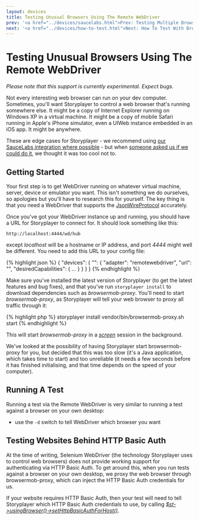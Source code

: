 ```yaml
---
layout: devices
title: Testing Unusual Browsers Using The Remote WebDriver
prev: '<a href="../devices/saucelabs.html">Prev: Testing Multiple Browsers Using SauceLabs</a>'
next: '<a href="../devices/how-to-test.html">Next: How To Test With Browsers And Devices</a>'
---
```


# Testing Unusual Browsers Using The Remote WebDriver

_Please note that this support is currently experimental. Expect bugs._

Not every interesting web browser can run on your dev computer.  Sometimes, you'll want Storyplayer to control a web browser that's running somewhere else.  It might be a copy of Internet Explorer running on Windows XP in a virtual machine.  It might be a copy of mobile Safari running in Apple's iPhone simulator, even a UIWeb instance embedded in an iOS app.  It might be anywhere.

These are edge cases for Storyplayer - we recommend using [our SauceLabs integration where possible](saucelabs.html) - but when [someone asked us if we could do it](https://github.com/datasift/storyplayer/issues/51), we thought it was too cool not to.

## Getting Started

Your first step is to get WebDriver running on whatever virtual machine, server, device or emulator you want.  This isn't something we do ourselves, so apologies but you'll have to research this for yourself.  The key thing is that you need a WebDriver that supports the [JsonWireProtocol](https://code.google.com/p/selenium/wiki/JsonWireProtocol) accurately.

Once you've got your WebDriver instance up and running, you should have a URL for Storyplayer to connect for.  It should look something like this:

    http://localhost:4444/wd/hub

except _localhost_ will be a hostname or IP address, and port _4444_ might well be different.  You need to add this URL to your config file:

{% highlight json %}
{
	"devices": {
		"<device-name>": {
			"adapter": "remotewebdriver",
			"url": "<webdriver url>",
			"desiredCapabilities": {
				...
			}
		}
	}
}
{% endhighlight %}

Make sure you've installed the latest version of Storyplayer (to get the latest features and bug fixes), and that you've run `storyplayer install` to download dependencies such as _browsermob-proxy_.  You'll need to start _browsermob-proxy_, as Storyplayer will tell your web browser to proxy all traffic through it:

{% highlight php %}
storyplayer install
vendor/bin/browsermob-proxy.sh start
{% endhighlight %}

This will start _browsermob-proxy_ in a _[screen](http://www.gnu.org/software/screen/)_ session in the background.

We've looked at the possibility of having Storyplayer start browsermob-proxy for you, but decided that this was too slow (it's a Java application, which takes time to start) and too unreliable (it needs a few seconds before it has finished initialising, and that time depends on the speed of your computer).

## Running A Test

Running a test via the Remote WebDriver is very similar to running a test against a browser on your own desktop:

* use the `-d` switch to tell WebDriver which browser you want

## Testing Websites Behind HTTP Basic Auth

At the time of writing, Selenium WebDriver (the technology Storyplayer uses to control web browsers) does not provide working support for authenticating via HTTP Basic Auth.  To get around this, when you run tests against a browser on your own desktop, we proxy the web browser through browsermob-proxy, which can inject the HTTP Basic Auth credentials for us.

If your website requires HTTP Basic Auth, then your test will need to tell Storyplayer which HTTP Basic Auth credentials to use, by calling _[$st->usingBrowser()->setHttpBasicAuthForHost()](../../modules/browser/usingBrowser.html#sethttpbasicauthforhost)_.